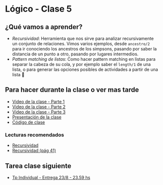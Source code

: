 # Lógico - Clase 5

## ¿Qué vamos a aprender?

* _Recursividad_: Herramienta que nos sirve para analizar recursivamente un conjunto de relaciones. Vimos varios ejemplos, desde `ancestro/2` para ir conociendo los ancestros de los simpsons, pasando por saber la distancia de un punto a otro, pasando por lugares intermedios.
* _Pattern matching de listas_: Como hacer pattern matching en listas para separar la cabeza de su cola, y por ejemplo saber el `length/1` de una lista, o para generar las opciones posibles de actividades a partir de una lista 🤯

## Para hacer durante la clase o ver mas tarde

* [Video de la clase - Parte 1](https://drive.google.com/file/d/1yBmawAnaB45wqa9pJC1_sxnB7gzTW8F4/view?usp=sharing)
* [Video de la clase - Parte 2](https://drive.google.com/file/d/1XmD4-zT_c3ay7O_5F59wvX4FpapzwwIi/view?usp=sharing)
* [Video de la clase - Parte 3](https://drive.google.com/file/d/1yBmawAnaB45wqa9pJC1_sxnB7gzTW8F4/view?usp=sharing)
* [Presentación de la clase](https://docs.google.com/presentation/d/1pM2jFWHSqFyJmP4txSfVAQ9EgXHavFhdN3qgfl5m7Kk/edit?usp=sharing)
* [Código de clase](https://github.com/pdep-utn/sabados-tarde/blob/master/seguimiento/2020/logico/practica/clase-5.pl)

### Lecturas recomendados

* [Recursividad](https://docs.google.com/document/d/16SMBS6i_wjkdcVztpUDb-WTfASnCXQjld7VyKLUpC8A)
* [Recursividad (pág 41)](http://www.pdep.com.ar/material/apuntes/Paradigma%20Logico%202008.pdf?attredirects=0&d=1)

## Tarea clase siguiente

* [Tp Individual - Entrega 23/8 - 23.59 hs](https://classroom.github.com/a/ZKPWdHEq)